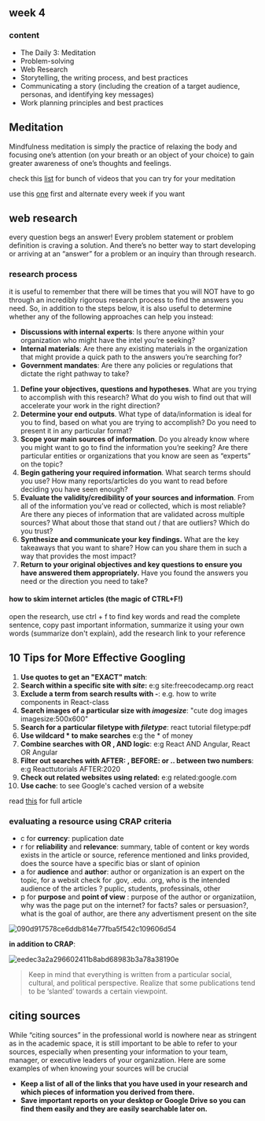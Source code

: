## week 4

### content
- The Daily 3: Meditation
- Problem-solving
- Web Research
- Storytelling, the writing process, and best practices
- Communicating a story (including the creation of a target audience, personas, and identifying key messages)
- Work planning principles and best practices

## Meditation
Mindfulness meditation is simply the practice of relaxing the body and focusing one’s attention (on your breath or an object of your choice) to gain greater awareness of one’s thoughts and feelings.

check this [list](https://www.youtube.com/results?search_query=short+meditation+for+college+students) for bunch of videos that you can try for your meditation 

use this [one](https://youtu.be/inpok4MKVLM) first and alternate every week if you want

## web research
every question begs an answer! Every problem statement or problem definition is craving a solution. And there’s no better way to start developing or arriving at an “answer” for a problem or an inquiry than through research.

### research process

it is useful to remember that there will be times that you will NOT have to go through an incredibly rigorous research process to find the answers you need. So, in addition to the steps below, it is also useful to determine whether any of the following approaches can help you instead:

- **Discussions with internal experts**: Is there anyone within your organization who might have the intel you’re seeking?
- **Internal materials**: Are there any existing materials in the organization that might provide a quick path to the answers you’re searching for?
- **Government mandates**: Are there any policies or regulations that dictate the right pathway to take?

1. **Define your objectives, questions and hypotheses**. What are you trying to accomplish with this research? What do you wish to find out that will accelerate your work in the right direction?
2. **Determine your end outputs**. What type of data/information is ideal for you to find, based on what you are trying to accomplish? Do you need to present it in any particular format?
3. **Scope your main sources of information**. Do you already know where you might want to go to find the information you’re seeking? Are there particular entities or organizations that you know are seen as “experts” on the topic?
4. **Begin gathering your required information**. What search terms should you use? How many reports/articles do you want to read before deciding you have seen enough?
5. **Evaluate the validity/credibility of your sources and information**. From all of the information you’ve read or collected, which is most reliable? Are there any pieces of information that are validated across multiple sources? What about those that stand out / that are outliers? Which do you trust?
6. **Synthesize and communicate your key findings.** What are the key takeaways that you want to share? How can you share them in such a way that provides the most impact?
7. **Return to your original objectives and key questions to ensure you have answered them appropriately.** Have you found the answers you need or the direction you need to take?

#### how to skim internet articles (the magic of CTRL+F!)
open the research, use ctrl + f to find key words and read the complete sentence, copy past important information, summarize it using your own words (summarize don't explain), add the research link to your reference

## 10 Tips for More Effective Googling
1. **Use quotes to get an "EXACT" match**:
2. **Search within a specific site with _site_:** e:g site:freecodecamp.org react
3. **Exclude a term from search results with -**:  e.g. how to write components in React-class
4. **Search images of a particular size with _imagesize_**: "cute dog images imagesize:500x600"
5. **Search for a particular filetype with _filetype_**: react tutorial filetype:pdf
6. **Use wildcard * to make searches** e:g the * of money 
7. **Combine searches with OR , AND logic**: e:g React AND Angular, React OR Angular
8. **Filter out searches with AFTER: , BEFORE: or .. between two numbers**: e:g Reacttutorials AFTER:2020
9. **Check out related websites using related:** e:g related:google.com
10. **Use cache**: to see Google's cached version of a website

read [this]( https://drive.google.com/file/d/1AiUL3rhLYC6VdPNRe88NieC-_2Jv-K8C/view) for full article

### evaluating a resource using CRAP criteria
- c for **currency**: puplication date
- r for **reliability** and **relevance**: summary, table of content or key words exists in the article or source, reference mentioned and links provided, does the source have a specific bias or slant of opinion
- a for **audience** and **author**: author or organization is an expert on the topic, for a websit check for .gov, .edu. .org, who is the intended audience of the articles ? puplic, students, professinals, other
- p for **purpose** and **point of view** : purpose of the author or organizatiion, why was the page put on the internet? for facts? sales or persuasion?, what is the goal of author, are there any advertisment present on the site

![090d917578ce6ddb814e77fba5f542c109606d54](https://github.com/user-attachments/assets/c2c0de19-b9d0-4a52-a861-e79abdbbc606)

**in addition to CRAP**: 

![eedec3a2a296602411b8abd68983b3a78a38190e](https://github.com/user-attachments/assets/e8093965-ecf5-4d40-83df-aa535d02764f)

> Keep in mind that everything is written from a particular social, cultural, and political perspective. Realize that some publications tend to be ‘slanted’ towards a certain viewpoint.

## citing sources
While “citing sources” in the professional world is nowhere near as stringent as in the academic space, it is still important to be able to refer to your sources, especially when presenting your information to your team, manager, or executive leaders of your organization. Here are some examples of when knowing your sources will be crucial

- **Keep a list of all of the links that you have used in your research and which pieces of information you derived from there.**
- **Save important reports on your desktop or Google Drive so you can find them easily and they are easily searchable later on.**


